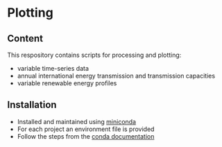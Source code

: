 # Plotting

## Content
This respository contains scripts for processing and plotting:

- variable time-series data
- annual international energy transmission and transmission capacities
- variable renewable energy profiles

## Installation

- Installed and maintained using [miniconda](https://docs.conda.io/en/latest/miniconda.html)
- For each project an environment file is provided
- Follow the steps from the [conda documentation](https://docs.conda.io/en/latest/miniconda.html)
